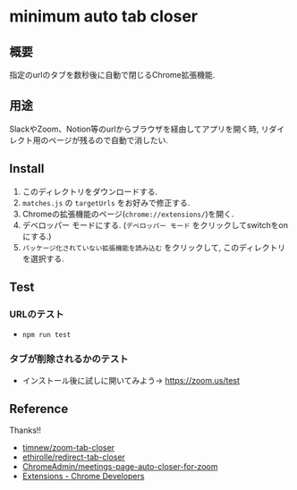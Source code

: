 # minimum auto tab closer

## 概要
指定のurlのタブを数秒後に自動で閉じるChrome拡張機能.

## 用途
SlackやZoom、Notion等のurlからブラウザを経由してアプリを開く時, リダイレクト用のページが残るので自動で消したい.

## Install

1. このディレクトリをダウンロードする.
2. `matches.js` の `targetUrls` をお好みで修正する.
3. Chromeの拡張機能のページ(`chrome://extensions/`)を開く.
4. デベロッパー モードにする. (`デベロッパー モード` をクリックしてswitchをonにする.)
5. `パッケージ化されていない拡張機能を読み込む` をクリックして, このディレクトリを選択する.

## Test

### URLのテスト

- `npm run test`

### タブが削除されるかのテスト

- インストール後に試しに開いてみよう→ https://zoom.us/test

## Reference

Thanks!!

- [timnew/zoom-tab-closer](https://github.com/timnew/zoom-tab-closer)
- [ethirolle/redirect-tab-closer](https://github.com/ethirolle/redirect-tab-closer)
- [ChromeAdmin/meetings-page-auto-closer-for-zoom](https://github.com/ChromeAdmin/meetings-page-auto-closer-for-zoom)
- [Extensions - Chrome Developers](https://developer.chrome.com/docs/extensions/)
